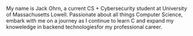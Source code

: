 My name is Jack Ohrn, a current CS + Cybersecurity student at University of Massachusetts Lowell. Passionate about all things Computer Science, embark with me on a journey as I continue to learn C and expand my knoweledge in backend technologiesfor my professional career.

